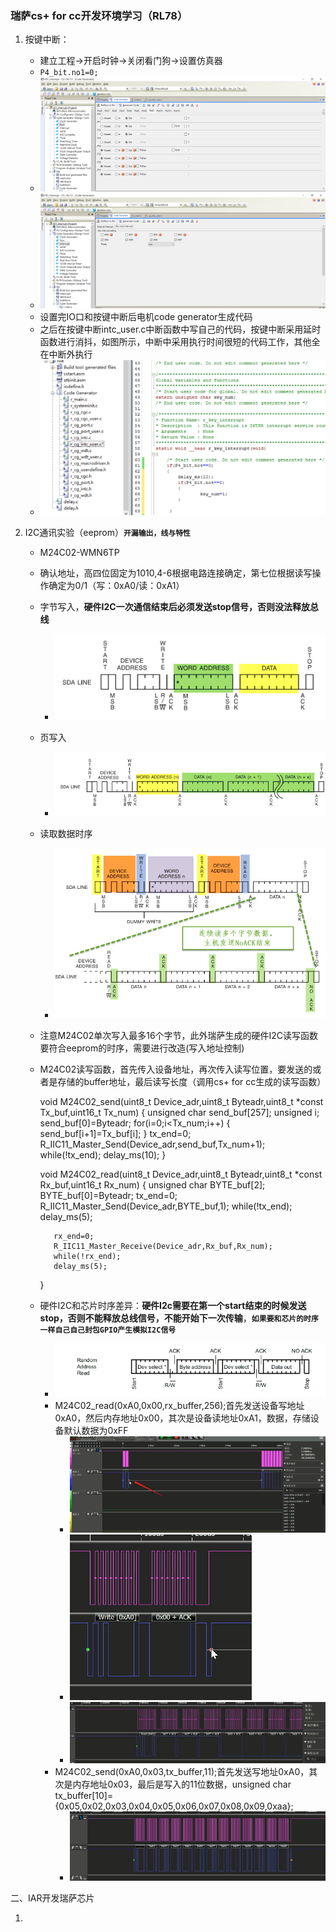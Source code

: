 

### 瑞萨cs+ for cc开发环境学习（RL78）

1. 按键中断：

   - 建立工程->开启时钟->关闭看门狗->设置仿真器
   - `P4_bit.no1=0;`
   - <img src="assets/image-20230601151218889.png" alt="image-20230601151218889" style="zoom:67%;" />
   - ![image-20230601151235542](assets/image-20230601151235542.png)
   - 设置完IO口和按键中断后电机code generator生成代码
   - 之后在按键中断intc_user.c中断函数中写自己的代码，按键中断采用延时函数进行消抖，如图所示，中断中采用执行时间很短的代码工作，其他全在中断外执行
   - <img src="assets/image-20230601155607704.png" alt="image-20230601155607704" style="zoom:67%;" />

2. I2C通讯实验（eeprom）**`开漏输出，线与特性`**

   - M24C02-WMN6TP
   - 确认地址，高四位固定为1010,4-6根据电路连接确定，第七位根据读写操作确定为0/1（写：0xA0/读：0xA1）
   - 字节写入，**硬件I2C一次通信结束后必须发送stop信号，否则没法释放总线**
      - <img src="assets/image-20230601203443675.png" alt="image-20230601203443675" style="zoom:67%;" />
   - 页写入
      - <img src="assets/image-20230601203408196.png" alt="image-20230601203408196" style="zoom:67%;" />
   - 读取数据时序
      - <img src="assets/image-20230601203309353.png" alt="image-20230601203309353" style="zoom:67%;" />
   - 注意M24C02单次写入最多16个字节，此外瑞萨生成的硬件I2C读写函数要符合eeprom的时序，需要进行改造(写入地址控制)

   - M24C02读写函数，首先传入设备地址，再次传入读写位置，要发送的或者是存储的buffer地址，最后读写长度（调用cs+ for cc生成的读写函数）

      	void M24C02_send(uint8_t Device_adr,uint8_t Byteadr,uint8_t *const Tx_buf,uint16_t Tx_num)
      	{
      	    unsigned char send_buf[257];
      		unsigned i;
      	    send_buf[0]=Byteadr;
      		for(i=0;i<Tx_num;i++)
      		{ 
      			send_buf[i+1]=Tx_buf[i];
      		}
      		tx_end=0;
      		R_IIC11_Master_Send(Device_adr,send_buf,Tx_num+1);
      		while(!tx_end);
      		delay_ms(10);
      	}
      	
      	void M24C02_read(uint8_t Device_adr,uint8_t Byteadr,uint8_t *const Rx_buf,uint16_t Rx_num)
      	{
      	    unsigned char BYTE_buf[2];	
      		BYTE_buf[0]=Byteadr;
      		tx_end=0;
      		R_IIC11_Master_Send(Device_adr,BYTE_buf,1);
      		while(!tx_end);
      		delay_ms(5);
      		
      		rx_end=0;
      		R_IIC11_Master_Receive(Device_adr,Rx_buf,Rx_num);
      		while(!rx_end);
      		delay_ms(5);	
      	}	

   - 硬件I2C和芯片时序差异：**硬件I2c需要在第一个start结束的时候发送stop，否则不能释放总线信号，不能开始下一次传输**，**`如果要和芯片的时序一样自己自己封包GPIO产生模拟I2C信号`**
     - ![image-20230606123418960](assets/image-20230606123418960.png)
     - M24C02_read(0xA0,0x00,rx_buffer,256);首先发送设备写地址0xA0，然后内存地址0x00，其次是设备读地址0xA1，数据，存储设备默认数据为0xFF
       - <img src="assets/image-20230606125112967.png" alt="image-20230606125112967" style="zoom:50%;" />
       - ![image-20230606125455592](assets/image-20230606125455592.png)
       - <img src="assets/image-20230606125549812.png" alt="image-20230606125549812" style="zoom: 80%;" />
     - M24C02_send(0xA0,0x03,tx_buffer,11);首先发送写地址0xA0，其次是内存地址0x03，最后是写入的11位数据，unsigned char tx_buffer[10]={0x05,0x02,0x03,0x04,0x05,0x06,0x07,0x08,0x09,0xaa};
       - ![image-20230606125815473](assets/image-20230606125815473.png)


二、IAR开发瑞萨芯片

1. 





